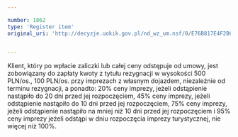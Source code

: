 ```yaml
---

number: 1862
type: 'Register item'
original_uri: 'http://decyzje.uokik.gov.pl/nd_wz_um.nsf/0/E76B817E4F2BC0F8C12576D500514039?OpenDocument'


---
```


Klient, który po wpłacie zaliczki lub całej ceny odstępuje od umowy, jest zobowiązany do zapłaty kwoty z tytułu rezygnacji w wysokości 500 PLN/os., 100 PLN/os. przy imprezach  z własnym dojazdem, niezależnie od terminu rezygnacji, a ponadto: 20% ceny imprezy, jeżeli odstąpienie nastąpiło do 20 dni przed jej rozpoczęciem, 45% ceny imprezy, jeżeli odstąpienie nastąpiło do 10 dni przed jej rozpoczęciem, 75% ceny imprezy, jeżeli odstąpienie nastąpiło na mniej niż 10 dni przed jej rozpoczęciem i 95% ceny imprezy jeżeli odstąpi w dniu rozpoczęcia imprezy turystycznej, nie więcej niż 100%.

